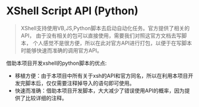 # XShell Script API (Python)

> XShell支持使用VB,JS,Python脚本去启动自动化任务。官方提供了相关的API， 由于没有相关的包可以直接使用，需要我们对照这官方文档去写脚本，
> 个人感觉不是很方便，所以在此对官方API进行打包，以便于在写脚本时能够快速而准确的调用官方API。

借助本项目开发xshell的python脚本的优点:
+ 移植方便：由于本项目中所有关于xsh的API和官方同名，所以在利用本项目开发完脚本后，仅仅需要注释掉导入的语句即可使用。
+ 快速而准确：借助本项目开发脚本，大大减少了错误使用API的概率，因为提供了比较详细的注释。



